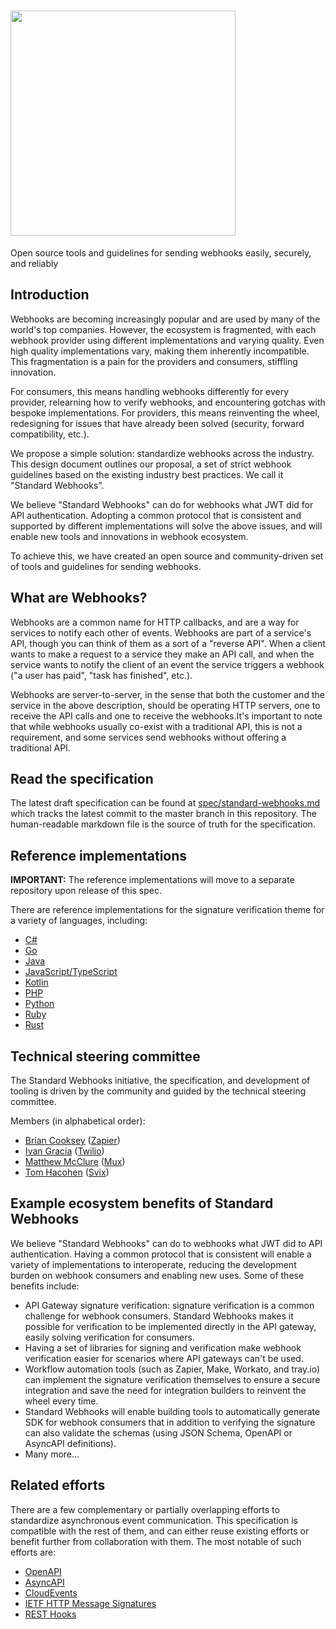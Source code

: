 <h1>
    <a style="text-decoration: none" href="https://www.standardwebhooks.com">
      <img width="360" src="./assets/brand.svg" />
    </a>
</h1>

Open source tools and guidelines for sending webhooks easily, securely, and reliably

## Introduction

Webhooks are becoming increasingly popular and are used by many of the world's top companies. However, the ecosystem is fragmented, with each webhook provider using different implementations and varying quality. Even high quality implementations vary, making them inherently incompatible. This fragmentation is a pain for the providers and consumers, stiffling innovation.

For consumers, this means handling webhooks differently for every provider, relearning how to verify webhooks, and encountering gotchas with bespoke implementations. For providers, this means reinventing the wheel, redesigning for issues that have already been solved (security, forward compatibility, etc.). 

We propose a simple solution: standardize webhooks across the industry. This design document outlines our proposal, a set of strict webhook guidelines based on the existing industry best practices. We call it "Standard Webhooks".

We believe "Standard Webhooks" can do for webhooks what JWT did for API authentication. Adopting a common protocol that is consistent and supported by different implementations will solve the above issues, and will enable new tools and innovations in webhook ecosystem.

To achieve this, we have created an open source and community-driven set of tools and guidelines for sending webhooks. 

## What are Webhooks?

Webhooks are a common name for HTTP callbacks, and are a way for services to notify each other of events. Webhooks are part of a service's API, though you can think of them as a sort of a "reverse API". When a client wants to make a request to a service they make an API call, and when the service wants to notify the client of an event the service triggers a webhook ("a user has paid", "task has finished", etc.).

Webhooks are server-to-server, in the sense that both the customer and the service in the above description, should be operating HTTP servers, one to receive the API calls and one to receive the webhooks.It's important to note that while webhooks usually co-exist with a traditional API, this is not a requirement, and some services send webhooks without offering a traditional API.

## Read the specification

The latest draft specification can be found at [spec/standard-webhooks.md](./spec/standard-webhooks.md) which tracks the latest commit to the master branch in this repository.
The human-readable markdown file is the source of truth for the specification.

## Reference implementations

**IMPORTANT:** The reference implementations will move to a separate repository upon release of this spec.

There are reference implementations for the signature verification theme for a variety of languages, including:

- [C#](https://github.com/svix/svix-webhooks/tree/main/csharp)
- [Go](https://github.com/svix/svix-webhooks/tree/main/go)
- [Java](https://github.com/svix/svix-webhooks/tree/main/java)
- [JavaScript/TypeScript](https://github.com/svix/svix-webhooks/tree/main/javascript)
- [Kotlin](https://github.com/svix/svix-webhooks/tree/main/kotlin)
- [PHP](https://github.com/svix/svix-webhooks/tree/main/php)
- [Python](https://github.com/svix/svix-webhooks/tree/main/python)
- [Ruby](https://github.com/svix/svix-webhooks/tree/main/ruby)
- [Rust](https://github.com/svix/svix-webhooks/tree/main/rust)


## Technical steering committee

The Standard Webhooks initiative, the specification, and development of tooling is driven by the community and guided by the technical steering committee.

Members (in alphabetical order):

* [Brian Cooksey](https://github.com/bcooksey) ([Zapier](https://zapier.com/))
* [Ivan Gracia](https://github.com/igracia) ([Twilio](https://twilio.com/))
* [Matthew McClure](https://github.com/mmcc) ([Mux](https://mux.com))
* [Tom Hacohen](https://github.com/tasn/) ([Svix](https://www.svix.com))


## Example ecosystem benefits of Standard Webhooks

We believe "Standard Webhooks" can do to webhooks what JWT did to API authentication. Having a common protocol that is consistent will enable a variety of implementations to interoperate, reducing the development burden on webhook consumers and enabling new uses. Some of these benefits include:

- API Gateway signature verification: signature verification is a common challenge for webhook consumers. Standard Webhooks makes it possible for verification to be implemented directly in the API gateway, easily solving verification for consumers.
- Having a set of libraries for signing and verification make webhook verification easier for scenarios where API gateways can't be used.
- Workflow automation tools (such as Zapier, Make, Workato, and tray.io) can implement the signature verification themselves to ensure a secure integration and save the need for integration builders to reinvent the wheel every time.
- Standard Webhooks will enable building tools to automatically generate SDK for webhook consumers that in addition to verifying the signature can also validate the schemas (using JSON Schema, OpenAPI or AsyncAPI definitions).
- Many more...


## Related efforts

There are a few complementary or partially overlapping efforts to standardize asynchronous event communication. This specification is compatible with the rest of them, and can either reuse existing efforts or benefit further from collaboration with them. The most notable of such efforts are:

- [OpenAPI](https://www.openapis.org/)
- [AsyncAPI](https://www.asyncapi.com/)
- [CloudEvents](https://cloudevents.io/)
- [IETF HTTP Message Signatures](https://httpwg.org/http-extensions/draft-ietf-httpbis-message-signatures.html)
- [REST Hooks](http://resthooks.org/)
